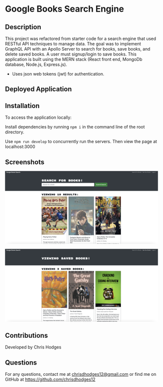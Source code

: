 # Google Books Search Engine

## Description
This project was refactored from starter code for a search engine that used RESTful API techniques to manage data.  The goal was to implement GraphQL API with an Apollo Server to search for books, save books, and delete saved books.  A user must signup/login to save books.  This application is built using the MERN stack (React front end, MongoDb database, Node.js, Express.js).

* Uses json web tokens (jwt) for authentication.


## Deployed Application


## Installation
To access the application locally:

Install dependencies by running `npm i` in the command line of the root directory.

Use `npm run develop` to concurrently run the servers.  Then view the page at localhost:3000


## Screenshots

<img src="client/src/images/screenshot1.png" width="600px"><br>


<img src="client/src/images/screenshot2.png" width="600px"><br>

## Contributions
Developed by Chris Hodges

## Questions
For any questions, contact me at chrisdhodges12@gmail.com or find me on GitHub at https://github.com/chrisdhodges12




